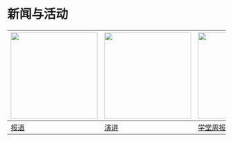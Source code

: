 <html>
   <head>
      <meta charset="utf-8">

   </head> 
   <body>
     <h1>新闻与活动</h1>
     <table>
         <thead>
             <tr>
                <th><img src="https://zhanbei521.github.io/3.jpg" width="200" height="200"></th>
                <th><img src="https://zhanbei521.github.io/2.jpg" width="200" height="200"></th>
                <th><img src="https://zhanbei521.github.io/1.jpg" width="200" height="200"></th>
             </tr>
        </thead>
        <tbody>
             <tr>
                <td><a href="">报道</a></td>
                <td><a href="">演讲</a></td>
                <td><a href="">学堂周报</a></td>
             </tr>
        </tbody>
      </table>
   </body>
</html>
